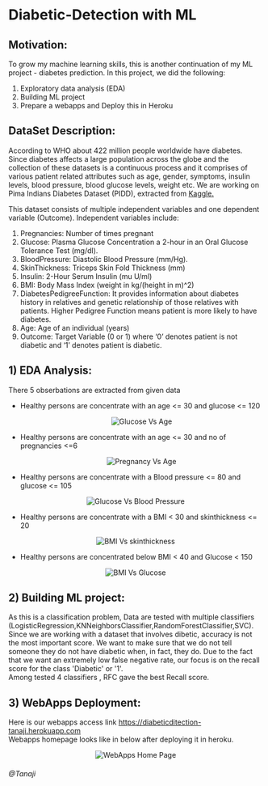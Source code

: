 # Diabetic-Detection with ML

## Motivation:
To grow my machine learning skills, this is another continuation of my ML project - diabetes prediction. 
In this project, we did the following:
1) Exploratory data analysis (EDA)
2) Building ML project
3) Prepare a webapps and Deploy this in Heroku  

## DataSet Description:
According to WHO about 422 million people worldwide have diabetes. Since diabetes affects a large population across the globe and the collection of these datasets is a continuous process and it comprises of various patient related attributes such as age, gender, symptoms, insulin levels, blood pressure, blood glucose levels, weight etc. We are working on Pima Indians Diabetes Dataset (PIDD), extracted from <a href="https://www.kaggle.com/uciml/pima-indians-diabetes-database">Kaggle.</a>

This dataset consists of multiple independent variables and one dependent variable (Outcome). Independent variables include:

1) Pregnancies: Number of times pregnant
2) Glucose: Plasma Glucose Concentration a 2-hour in an Oral Glucose Tolerance Test (mg/dl).
3) BloodPressure: Diastolic Blood Pressure (mm/Hg).
4) SkinThickness: Triceps Skin Fold Thickness (mm)
5) Insulin: 2-Hour Serum Insulin (mu U/ml)
6) BMI: Body Mass Index (weight in kg/(height in m)^2)
7) DiabetesPedigreeFunction: It provides information about diabetes history in relatives and genetic relationship of those relatives with patients. Higher Pedigree Function means patient is more likely to have diabetes.
8) Age: Age of an individual (years)
9) Outcome: Target Variable (0 or 1) where ‘0’ denotes patient is not diabetic and ‘1’ denotes patient is diabetic.

## 1) EDA Analysis:

There 5 obserbations are extracted from given data

- Healthy persons are concentrate with an age <= 30 and glucose <= 120

  <p align="center">
  <img src="/charts/tmp/gvsa.png"   title = "Glucose Vs Age">
  </p>
  
- Healthy persons are concentrate with an age <= 30 and no of pregnancies <=6
  
  <p align="center">
  <img src="/charts/tmp/pvsa.png"   title = "Pregnancy Vs Age">
  </p>
  
 - Healthy persons are concentrate with a Blood pressure <= 80 and glucose <= 105
  
  <p align="center">
  <img src="/charts/tmp/gvsbp.png"   title = "Glucose Vs Blood Pressure">
  </p>
  
  - Healthy persons are concentrate with a BMI < 30 and skinthickness <= 20
  
  <p align="center">
  <img src="/charts/tmp/BMIvsST.png"   title = "BMI Vs skinthickness">
  </p>
  
  - Healthy persons are concentrated below BMI < 40 and Glucose < 150
  
  <p align="center">
  <img src="/charts/tmp/gvsBMI.png"   title = "BMI Vs Glucose">
  </p>

## 2) Building ML project:
As this is a classification problem, Data are tested with multiple classifiers (LogisticRegression,KNNeighborsClassifier,RandomForestClassifier,SVC). Since we are working with a dataset that involves dibetic, accuracy is not the most important score. We want to make sure that we do not tell someone they do not have diabetic when, in fact, they do. Due to the fact that we want an extremely low false negative rate, our focus is on the recall score for the class 'Diabetic' or '1'.  
Among tested 4 classifiers , RFC gave the best Recall score. 


## 3) WebApps Deployment:

Here is our webapps access link <a href="https://diabeticditection-tanaji.herokuapp.com">https://diabeticditection-tanaji.herokuapp.com</a>   
Webapps homepage looks like in below after deploying it in heroku.


<p align="center">
<img src="/charts/apps.gif"   title = "WebApps Home Page">
</p>



###### @Tanaji
